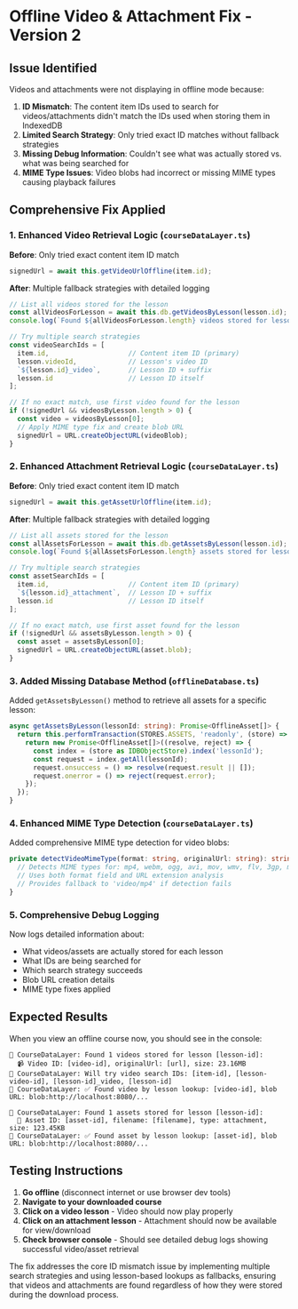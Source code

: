 # Offline Video & Attachment Fix - Version 2

## Issue Identified
Videos and attachments were not displaying in offline mode because:

1. **ID Mismatch**: The content item IDs used to search for videos/attachments didn't match the IDs used when storing them in IndexedDB
2. **Limited Search Strategy**: Only tried exact ID matches without fallback strategies
3. **Missing Debug Information**: Couldn't see what was actually stored vs. what was being searched for
4. **MIME Type Issues**: Video blobs had incorrect or missing MIME types causing playback failures

## Comprehensive Fix Applied

### 1. **Enhanced Video Retrieval Logic** (`courseDataLayer.ts`)

**Before**: Only tried exact content item ID match
```typescript
signedUrl = await this.getVideoUrlOffline(item.id);
```

**After**: Multiple fallback strategies with detailed logging
```typescript
// List all videos stored for the lesson
const allVideosForLesson = await this.db.getVideosByLesson(lesson.id);
console.log(`Found ${allVideosForLesson.length} videos stored for lesson ${lesson.id}`);

// Try multiple search strategies
const videoSearchIds = [
  item.id,                    // Content item ID (primary)
  lesson.videoId,             // Lesson's video ID
  `${lesson.id}_video`,       // Lesson ID + suffix
  lesson.id                   // Lesson ID itself
];

// If no exact match, use first video found for the lesson
if (!signedUrl && videosByLesson.length > 0) {
  const video = videosByLesson[0];
  // Apply MIME type fix and create blob URL
  signedUrl = URL.createObjectURL(videoBlob);
}
```

### 2. **Enhanced Attachment Retrieval Logic** (`courseDataLayer.ts`)

**Before**: Only tried exact content item ID match
```typescript
signedUrl = await this.getAssetUrlOffline(item.id);
```

**After**: Multiple fallback strategies with detailed logging
```typescript
// List all assets stored for the lesson
const allAssetsForLesson = await this.db.getAssetsByLesson(lesson.id);
console.log(`Found ${allAssetsForLesson.length} assets stored for lesson ${lesson.id}`);

// Try multiple search strategies
const assetSearchIds = [
  item.id,                    // Content item ID (primary)
  `${lesson.id}_attachment`,  // Lesson ID + suffix
  lesson.id                   // Lesson ID itself
];

// If no exact match, use first asset found for the lesson
if (!signedUrl && assetsByLesson.length > 0) {
  const asset = assetsByLesson[0];
  signedUrl = URL.createObjectURL(asset.blob);
}
```

### 3. **Added Missing Database Method** (`offlineDatabase.ts`)

Added `getAssetsByLesson()` method to retrieve all assets for a specific lesson:

```typescript
async getAssetsByLesson(lessonId: string): Promise<OfflineAsset[]> {
  return this.performTransaction(STORES.ASSETS, 'readonly', (store) => {
    return new Promise<OfflineAsset[]>((resolve, reject) => {
      const index = (store as IDBObjectStore).index('lessonId');
      const request = index.getAll(lessonId);
      request.onsuccess = () => resolve(request.result || []);
      request.onerror = () => reject(request.error);
    });
  });
}
```

### 4. **Enhanced MIME Type Detection** (`courseDataLayer.ts`)

Added comprehensive MIME type detection for video blobs:

```typescript
private detectVideoMimeType(format: string, originalUrl: string): string {
  // Detects MIME types for: mp4, webm, ogg, avi, mov, wmv, flv, 3gp, mkv
  // Uses both format field and URL extension analysis
  // Provides fallback to 'video/mp4' if detection fails
}
```

### 5. **Comprehensive Debug Logging**

Now logs detailed information about:
- What videos/assets are actually stored for each lesson
- What IDs are being searched for
- Which search strategy succeeds
- Blob URL creation details
- MIME type fixes applied

## Expected Results

When you view an offline course now, you should see in the console:

```
🎥 CourseDataLayer: Found 1 videos stored for lesson [lesson-id]:
  📹 Video ID: [video-id], originalUrl: [url], size: 23.16MB
🎥 CourseDataLayer: Will try video search IDs: [item-id], [lesson-video-id], [lesson-id]_video, [lesson-id]
🎥 CourseDataLayer: ✅ Found video by lesson lookup: [video-id], blob URL: blob:http://localhost:8080/...

📎 CourseDataLayer: Found 1 assets stored for lesson [lesson-id]:
  📎 Asset ID: [asset-id], filename: [filename], type: attachment, size: 123.45KB
📎 CourseDataLayer: ✅ Found asset by lesson lookup: [asset-id], blob URL: blob:http://localhost:8080/...
```

## Testing Instructions

1. **Go offline** (disconnect internet or use browser dev tools)
2. **Navigate to your downloaded course**
3. **Click on a video lesson** - Video should now play properly
4. **Click on an attachment lesson** - Attachment should now be available for view/download
5. **Check browser console** - Should see detailed debug logs showing successful video/asset retrieval

The fix addresses the core ID mismatch issue by implementing multiple search strategies and using lesson-based lookups as fallbacks, ensuring that videos and attachments are found regardless of how they were stored during the download process.
